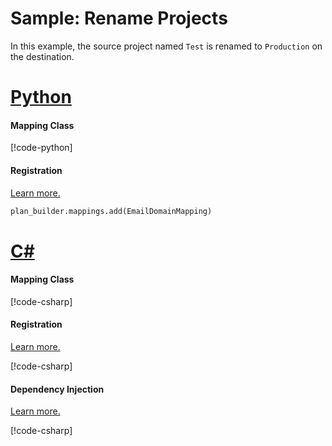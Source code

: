 # Sample: Rename Projects

In this example, the source project named `Test` is renamed to `Production` on the destination.

# [Python](#tab/Python)

#### Mapping Class

[!code-python[](../../../../examples/Python.ExampleApplication/hooks/mappings/project_rename_mapping.py)]

#### Registration

[Learn more.](~/samples/intro.md?tabs=Python#hook-registration)

[//]: <> (Adding this as code as regions are not supported in Python snippets)
```Python
plan_builder.mappings.add(EmailDomainMapping)
```

# [C#](#tab/CSharp)

#### Mapping Class

[!code-csharp[](../../../../examples/Csharp.ExampleApplication/Hooks/Mappings/ProjectRenameMapping.cs#class)]

#### Registration

[Learn more.](~/samples/intro.md?tabs=CSharp#hook-registration)

[!code-csharp[](../../../../examples/Csharp.ExampleApplication/MyMigrationApplication.cs#ProjectRenameMapping-Registration)]

#### Dependency Injection

[Learn more.](~/articles/dependency_injection.md)

[!code-csharp[](../../../../examples/Csharp.ExampleApplication/Program.cs#ProjectRenameMapping-DI)]
